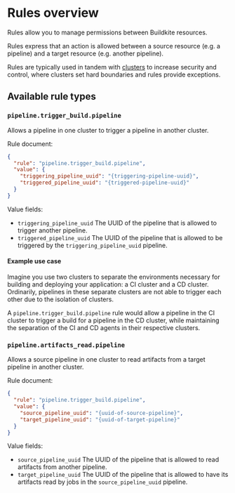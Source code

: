 # Rules overview

Rules allow you to manage permissions between Buildkite resources.

Rules express that an action is allowed between a source resource (e.g. a pipeline) and a target resource (e.g. another pipeline).

Rules are typically used in tandem with [clusters](/docs/clusters/overview) to increase security and control, where clusters set hard boundaries and rules provide exceptions.

## Available rule types

### `pipeline.trigger_build.pipeline`

Allows a pipeline in one cluster to trigger a pipeline in another cluster.

Rule document:

```json
{
  "rule": "pipeline.trigger_build.pipeline",
  "value": {
    "triggering_pipeline_uuid": "{triggering-pipeline-uuid}",
    "triggered_pipeline_uuid": "{triggered-pipeline-uuid}"
  }
}
```

Value fields:

- `triggering_pipeline_uuid` The UUID of the pipeline that is allowed to trigger another pipeline.
- `triggered_pipeline_uuid` The UUID of the pipeline that is allowed to be triggered by the `triggering_pipeline_uuid` pipeline.

#### Example use case

Imagine you use two clusters to separate the environments necessary for building and deploying your application: a CI cluster and a CD cluster. Ordinarily, pipelines in these separate clusters are not able to trigger each other due to the isolation of clusters.

A `pipeline.trigger_build.pipeline` rule would allow a pipeline in the CI cluster to trigger a build for a pipeline in the CD cluster, while maintaining the separation of the CI and CD agents in their respective clusters.

### `pipeline.artifacts_read.pipeline`

Allows a source pipeline in one cluster to read artifacts from a target pipeline in another cluster.

Rule document:

```json
{
  "rule": "pipeline.trigger_build.pipeline",
  "value": {
    "source_pipeline_uuid": "{uuid-of-source-pipeline}",
    "target_pipeline_uuid": "{uuid-of-target-pipeline}"
  }
}
```

Value fields:

- `source_pipeline_uuid` The UUID of the pipeline that is allowed to read artifacts from another pipeline.
- `target_pipeline_uuid` The UUID of the pipeline that is allowed to have its artifacts read by jobs in the `source_pipeline_uuid` pipeline.
